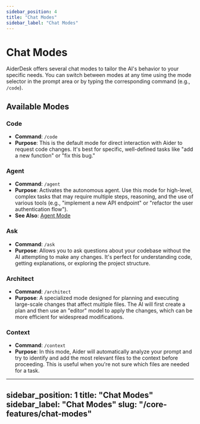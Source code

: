 ```yaml
---
sidebar_position: 4
title: "Chat Modes" 
sidebar_label: "Chat Modes"
---
```


# Chat Modes

AiderDesk offers several chat modes to tailor the AI's behavior to your specific needs. You can switch between modes at any time using the mode selector in the prompt area or by typing the corresponding command (e.g., `/code`).

## Available Modes

### Code
- **Command**: `/code`
- **Purpose**: This is the default mode for direct interaction with Aider to request code changes. It's best for specific, well-defined tasks like "add a new function" or "fix this bug."

### Agent
- **Command**: `/agent`
- **Purpose**: Activates the autonomous agent. Use this mode for high-level, complex tasks that may require multiple steps, reasoning, and the use of various tools (e.g., "implement a new API endpoint" or "refactor the user authentication flow").
- **See Also**: [Agent Mode](../agent-mode/agent-mode.md)

### Ask
- **Command**: `/ask`
- **Purpose**: Allows you to ask questions about your codebase without the AI attempting to make any changes. It's perfect for understanding code, getting explanations, or exploring the project structure.

### Architect
- **Command**: `/architect`
- **Purpose**: A specialized mode designed for planning and executing large-scale changes that affect multiple files. The AI will first create a plan and then use an "editor" model to apply the changes, which can be more efficient for widespread modifications.

### Context
- **Command**: `/context`
- **Purpose**: In this mode, Aider will automatically analyze your prompt and try to identify and add the most relevant files to the context before proceeding. This is useful when you're not sure which files are needed for a task.
---
sidebar_position: 1
title: "Chat Modes"
sidebar_label: "Chat Modes"
slug: "/core-features/chat-modes"
---
